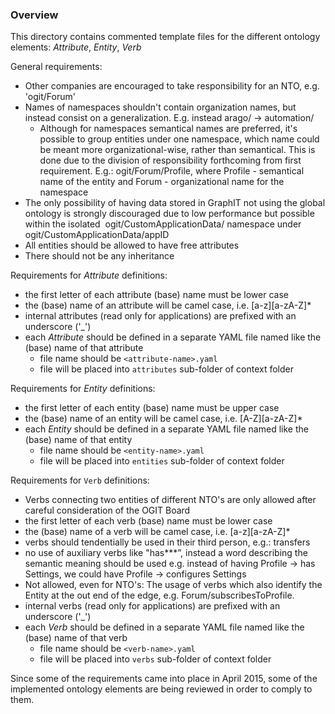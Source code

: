 ### Overview

This directory contains commented template files for the different ontology elements: _Attribute_, _Entity_, _Verb_

General requirements:
 * Other companies are encouraged to take responsibility for an NTO, e.g. 'ogit/Forum'
 * Names of namespaces shouldn't contain organization names, but instead consist on a generalization. E.g. instead arago/ -> automation/
   * Although for namespaces semantical names are preferred, it's possible to group entities under one namespace, which name could be meant more organizational-wise, rather than semantical. This is done due to the division of responsibility forthcoming from first requirement. E.g.: ogit/Forum/Profile, where Profile - semantical name of the entity and Forum - organizational name for the namespace
 * The only possibility of having data stored in GraphIT not using the global ontology is strongly discouraged due to low performance but possible within the isolated  ogit/CustomApplicationData/ namespace under ogit/CustomApplicationData/appID 
 * All entities should be allowed to have free attributes
 * There should not be any inheritance

Requirements for _Attribute_ definitions:
* the first letter of each attribute (base) name must be lower case
* the (base) name of an attribute will be camel case, i.e. [a-z][a-zA-Z]*
* internal attributes (read only for applications) are prefixed with an underscore ('_') 
* each _Attribute_ should be defined in a separate YAML file named like the (base) name of that attribute
  * file name should be `<attribute-name>.yaml`
  * file will be placed into `attributes` sub-folder of context folder

Requirements for _Entity_ definitions:
* the first letter of each entity (base) name must be upper case 
* the (base) name of an entity will be camel case, i.e. [A-Z][a-zA-Z]*
* each _Entity_ should be defined in a separate YAML file named like the (base) name of that entity
  * file name should be `<entity-name>.yaml`
  * file will be placed into `entities` sub-folder of context folder

Requirements for `Verb` definitions:
* Verbs connecting two entities of different NTO's are only allowed after careful consideration of the OGIT Board
* the first letter of each verb (base) name must be lower case 
* the (base) name of a verb will be camel case, i.e. [a-z][a-zA-Z]*
* verbs should tendentially be used in their third person, e.g.: transfers
* no use of auxiliary verbs like "has***”, instead a word describing the semantic meaning should be used e.g. instead of having Profile -> has Settings, we could have Profile -> configures Settings
* Not allowed, even for NTO's: The usage of verbs which also identify the Entity at the out end of the edge, e.g. Forum/subscribesToProfile.
* internal verbs (read only for applications) are prefixed with an underscore ('_')
* each _Verb_ should be defined in a separate YAML file named like the (base) name of that verb
  * file name should be `<verb-name>.yaml`
  * file will be placed into `verbs` sub-folder of context folder

Since some of the requirements came into place in April 2015, some of the implemented ontology elements are being reviewed in order to comply to them.
